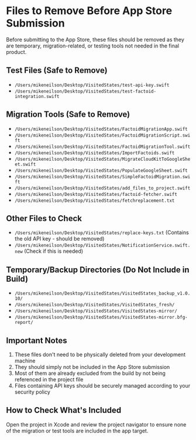 # Files to Remove Before App Store Submission

Before submitting to the App Store, these files should be removed as they are temporary, migration-related, or testing tools not needed in the final product.

## Test Files (Safe to Remove)
- `/Users/mikeneilson/Desktop/VisitedStates/test-api-key.swift`
- `/Users/mikeneilson/Desktop/VisitedStates/test-factoid-integration.swift`

## Migration Tools (Safe to Remove)
- `/Users/mikeneilson/Desktop/VisitedStates/FactoidMigrationApp.swift`
- `/Users/mikeneilson/Desktop/VisitedStates/FactoidMigrationScript.swift`
- `/Users/mikeneilson/Desktop/VisitedStates/FactoidMigrationTool.swift`
- `/Users/mikeneilson/Desktop/VisitedStates/ImportFactoids.swift`
- `/Users/mikeneilson/Desktop/VisitedStates/MigrateCloudKitToGoogleSheet.swift`
- `/Users/mikeneilson/Desktop/VisitedStates/PopulateGoogleSheet.swift`
- `/Users/mikeneilson/Desktop/VisitedStates/SimpleFactoidMigration.swift`
- `/Users/mikeneilson/Desktop/VisitedStates/add_files_to_project.swift`
- `/Users/mikeneilson/Desktop/VisitedStates/factoid-fetcher.swift`
- `/Users/mikeneilson/Desktop/VisitedStates/fetchreplacement.txt`

## Other Files to Check
- `/Users/mikeneilson/Desktop/VisitedStates/replace-keys.txt` (Contains the old API key - should be removed)
- `/Users/mikeneilson/Desktop/VisitedStates/NotificationService.swift.new` (Check if this is needed)

## Temporary/Backup Directories (Do Not Include in Build)
- `/Users/mikeneilson/Desktop/VisitedStates/VisitedStates_backup_v1.0.10/`
- `/Users/mikeneilson/Desktop/VisitedStates/VisitedStates_fresh/`
- `/Users/mikeneilson/Desktop/VisitedStates/VisitedStates-mirror/`
- `/Users/mikeneilson/Desktop/VisitedStates/VisitedStates-mirror.bfg-report/`

## Important Notes
1. These files don't need to be physically deleted from your development machine
2. They should simply not be included in the App Store submission
3. Most of them are already excluded from the build by not being referenced in the project file
4. Files containing API keys should be securely managed according to your security policy

## How to Check What's Included
Open the project in Xcode and review the project navigator to ensure none of the migration or test tools are included in the app target.